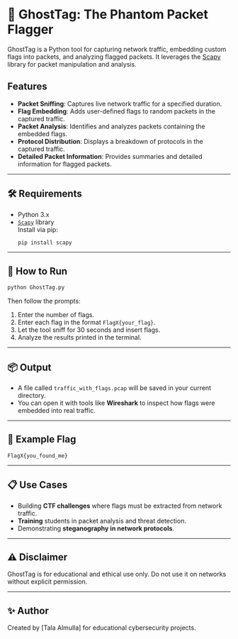 # 👻 GhostTag: The Phantom Packet Flagger

GhostTag is a Python tool for capturing network traffic, embedding custom flags into packets, and analyzing flagged packets. It leverages the [Scapy](https://scapy.net/) library for packet manipulation and analysis.

## Features

- **Packet Sniffing**: Captures live network traffic for a specified duration.
- **Flag Embedding**: Adds user-defined flags to random packets in the captured traffic.
- **Packet Analysis**: Identifies and analyzes packets containing the embedded flags.
- **Protocol Distribution**: Displays a breakdown of protocols in the captured traffic.
- **Detailed Packet Information**: Provides summaries and detailed information for flagged packets.

---

## 🛠 Requirements

- Python 3.x
- [`Scapy`](https://scapy.readthedocs.io/) library  
  Install via pip:
  ```bash
  pip install scapy
  ```

---

## 🚀 How to Run

```bash
python GhostTag.py
```

Then follow the prompts:
1. Enter the number of flags.
2. Enter each flag in the format `FlagX{your_flag}`.
3. Let the tool sniff for 30 seconds and insert flags.
4. Analyze the results printed in the terminal.

---

## 📦 Output

- A file called `traffic_with_flags.pcap` will be saved in your current directory.
- You can open it with tools like **Wireshark** to inspect how flags were embedded into real traffic.

---

## 📌 Example Flag

```
FlagX{you_found_me}
```

---

## 📋 Use Cases

- Building **CTF challenges** where flags must be extracted from network traffic.
- **Training** students in packet analysis and threat detection.
- Demonstrating **steganography in network protocols**.

---

## ⚠️ Disclaimer

GhostTag is for educational and ethical use only. Do not use it on networks without explicit permission.

---

## ✨ Author

Created by [Tala Almulla] for educational cybersecurity projects.
```
